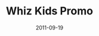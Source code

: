 ---
layout: media
category: media
title: "Whiz Kids Promo"
date: 2011-09-19
description: "Whiz Kids Promo 2011"
video: "http://s3.amazonaws.com/crossroads-media/other-media/video/whizkids_2011.mp4"
video-poster: "http://s3.amazonaws.com/crossroads-media/images/whizkid_still.jpg"
---
